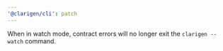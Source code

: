 ```yaml
---
'@clarigen/cli': patch
---
```


When in watch mode, contract errors will no longer exit the `clarigen --watch` command.
